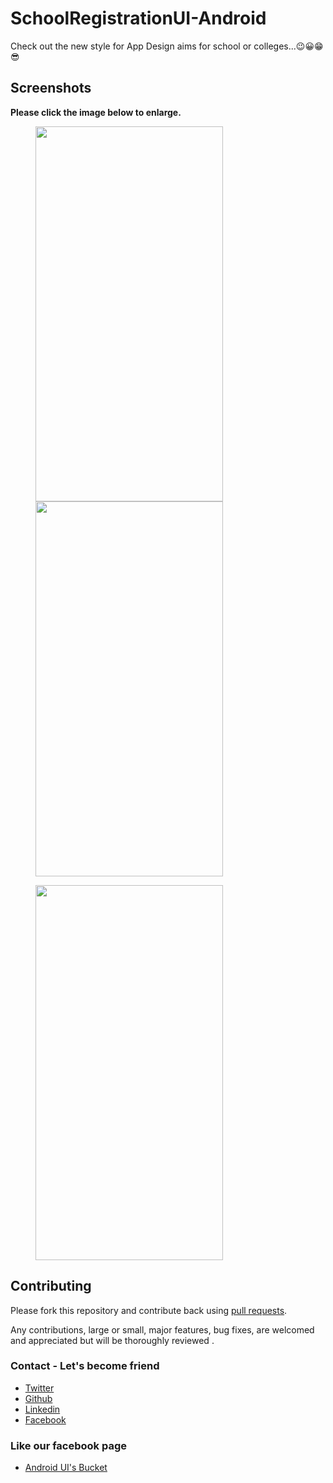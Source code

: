 # SchoolRegistrationUI-Android

Check out the new style for App Design aims for school or colleges...😉😀😁😎

## Screenshots

**Please click the image below to enlarge.**

<img src="https://github.com/Shashank02051997/SchoolRegistrationUI-Android/blob/master/Screenshots/Screenshot_20190103-223911.png" height="600" width="300" hspace="40"><img src="https://github.com/Shashank02051997/SchoolRegistrationUI-Android/blob/master/Screenshots/Screenshot_20190103-223943.png" height="600" width="300" hspace="40">

<img src="https://github.com/Shashank02051997/SchoolRegistrationUI-Android/blob/master/Screenshots/Screenshot_20190103-224001.png" height="600" width="300" hspace="40">

## Contributing

Please fork this repository and contribute back using
[pull requests](https://github.com/Shashank02051997/SchoolRegistrationUI-Android/pulls).

Any contributions, large or small, major features, bug fixes, are welcomed and appreciated
but will be thoroughly reviewed .

### Contact - Let's become friend
- [Twitter](https://twitter.com/shashank020597)
- [Github](https://github.com/Shashank02051997)
- [Linkedin](https://www.linkedin.com/in/shashank-singhal-a87729b5/)
- [Facebook](https://www.facebook.com/shashanksinghal02)

### Like our facebook page
- [Android UI's Bucket](https://www.facebook.com/androiduisbucket)
